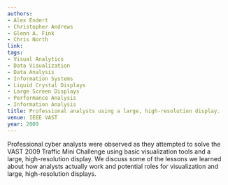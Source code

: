 ```yaml
---
authors:
- Alex Endert
- Christopher Andrews
- Glenn A. Fink
- Chris North
link:
tags:
- Visual Analytics
- Data Visualization
- Data Analysis
- Information Systems
- Liquid Crystal Displays
- Large Screen Displays
- Performance Analysis
- Information Analysis
title: Professional analysts using a large, high-resolution display.
venue: IEEE VAST
year: 2009
---
```

Professional cyber analysts were observed as they attempted to solve the VAST 2009 Traffic Mini Challenge using basic visualization tools and a large, high-resolution display. We discuss some of the lessons we learned about how analysts actually work and potential roles for visualization and large, high-resolution displays.